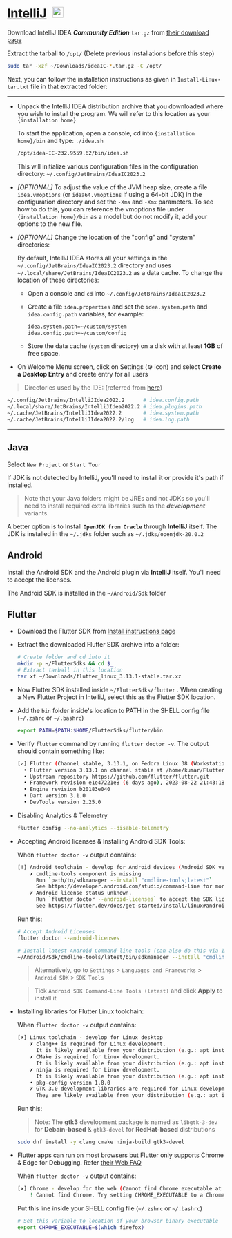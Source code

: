# [IntelliJ](./IntelliJ/README.md)&ensp;<img src='https://upload.wikimedia.org/wikipedia/commons/thumb/9/9c/IntelliJ_IDEA_Icon.svg/1200px-IntelliJ_IDEA_Icon.svg.png' width="25">

Download IntelliJ IDEA **_Community Edition_** `tar.gz` from [their download page](https://www.jetbrains.com/idea/download/?section=linux)

Extract the tarball to `/opt/` (Delete previous installations before this step)

```sh
sudo tar -xzf ~/Downloads/ideaIC-*.tar.gz -C /opt/
```

Next, you can follow the installation instructions as given in `Install-Linux-tar.txt` file in that extracted folder:

---

- Unpack the IntelliJ IDEA distribution archive that you downloaded where you wish to install the program. We will refer to this location as your `{installation home}`

  To start the application, open a console, cd into `{installation home}/bin` and type: `./idea.sh`

  ```sh
  /opt/idea-IC-232.9559.62/bin/idea.sh
  ```

  This will initialize various configuration files in the configuration directory:
  `~/.config/JetBrains/IdeaIC2023.2`

- _[OPTIONAL]_ To adjust the value of the JVM heap size, create a file `idea.vmoptions` (or `idea64.vmoptions` if using a 64-bit JDK) in the configuration directory and set the `-Xms` and `-Xmx` parameters. To see how to do this, you can reference the vmoptions file under `{installation home}/bin` as a model but do not modify it, add your options to the new file.

- _[OPTIONAL]_ Change the location of the "config" and "system" directories:

  By default, IntelliJ IDEA stores all your settings in the
  `~/.config/JetBrains/IdeaIC2023.2` directory
  and uses `~/.local/share/JetBrains/IdeaIC2023.2` as a data cache.
  To change the location of these directories:

  - Open a console and `cd` into `~/.config/JetBrains/IdeaIC2023.2`

  - Create a file `idea.properties` and set the `idea.system.path` and `idea.config.path` variables, for example:

    ```sh
    idea.system.path=~/custom/system
    idea.config.path=~/custom/config
    ```

  - Store the data cache (`system` directory) on a disk with at least **1GB** of free space.

- On Welcome Menu screen, click on Settings (⚙️ icon) and select
  **Create a Desktop Entry** and create entry for all users

> Directories used by the IDE: (referred from [here](https://intellij-support.jetbrains.com/hc/en-us/articles/206544519))

```sh
~/.config/JetBrains/IntelliJIdea2022.2      # idea.config.path
~/.local/share/JetBrains/IntelliJIdea2022.2 # idea.plugins.path
~/.cache/JetBrains/IntelliJIdea2022.2       # idea.system.path
~/.cache/JetBrains/IntelliJIdea2022.2/log   # idea.log.path
```

---

## Java

Select `New Project` or `Start Tour`

If JDK is not detected by IntelliJ, you'll need to install it or provide it's path if installed.

> Note that your Java folders might be JREs and not JDKs so you'll need to install required extra libraries such as the **_development_** variants.

A better option is to Install **`OpenJDK from Oracle`** through **IntelliJ** itself. The JDK is installed in the `~/.jdks` folder such as `~/.jdks/openjdk-20.0.2`

## Android

Install the Android SDK and the Android plugin via **IntelliJ** itself. You'll need to accept the licenses.

The Android SDK is installed in the `~/Android/Sdk` folder

## Flutter

- Download the Flutter SDK from [Install instructions page](https://docs.flutter.dev/get-started/install/linux#install-flutter-manually)

- Extract the downloaded Flutter SDK archive into a folder:

  ```sh
  # Create folder and cd into it
  mkdir -p ~/FlutterSdks && cd $_
  # Extract tarball in this location
  tar xf ~/Downloads/flutter_linux_3.13.1-stable.tar.xz
  ```

- Now Flutter SDK installed inside `~/FlutterSdks/flutter` . When creating a New Flutter Project in IntelliJ, select this as the Flutter SDK location.

- Add the `bin` folder inside's location to PATH in the SHELL config file (`~/.zshrc` or `~/.bashrc`)

  ```sh
  export PATH=$PATH:$HOME/FlutterSdks/flutter/bin
  ```

- Verify `flutter` command by running `flutter doctor -v`. The output should contain something like:

  ```sh
  [✓] Flutter (Channel stable, 3.13.1, on Fedora Linux 38 (Workstation Edition) 6.2.9-300.fc38.x86_64, locale en_US.UTF-8)
    • Flutter version 3.13.1 on channel stable at /home/kumar/FlutterSdks/flutter
    • Upstream repository https://github.com/flutter/flutter.git
    • Framework revision e1e47221e8 (6 days ago), 2023-08-22 21:43:18 -0700
    • Engine revision b20183e040
    • Dart version 3.1.0
    • DevTools version 2.25.0
  ```

- Disabling Analytics & Telemetry

  ```sh
  flutter config --no-analytics --disable-telemetry
  ```

- Accepting Android licenses & Installing Android SDK Tools:

  When `flutter doctor -v` output contains:

  ```sh
  [!] Android toolchain - develop for Android devices (Android SDK version 33.0.2)
      ✗ cmdline-tools component is missing
        Run `path/to/sdkmanager --install "cmdline-tools;latest"`
        See https://developer.android.com/studio/command-line for more details.
      ✗ Android license status unknown.
        Run `flutter doctor --android-licenses` to accept the SDK licenses.
        See https://flutter.dev/docs/get-started/install/linux#android-setup for more details.
  ```

  Run this:

  ```sh
  # Accept Android Licenses
  flutter doctor --android-licenses

  # Install latest Android Command-line tools (can also do this via IDE)
  ~/Android/Sdk/cmdline-tools/latest/bin/sdkmanager --install "cmdline-tools;latest"
  ```

  > Alternatively, go to `Settings` > `Languages and Frameworks` > `Android SDK` > `SDK Tools`

  > Tick `Android SDK Command-Line Tools (latest)` and click **Apply** to install it

- Installing libraries for Flutter Linux toolchain:

  When `flutter doctor -v` output contains:

  ```sh
  [✗] Linux toolchain - develop for Linux desktop
      ✗ clang++ is required for Linux development.
        It is likely available from your distribution (e.g.: apt install clang), or can be downloaded from https://releases.llvm.org/
      ✗ CMake is required for Linux development.
        It is likely available from your distribution (e.g.: apt install cmake), or can be downloaded from https://cmake.org/download/
      ✗ ninja is required for Linux development.
        It is likely available from your distribution (e.g.: apt install ninja-build), or can be downloaded from https://github.com/ninja-build/ninja/releases
      • pkg-config version 1.8.0
      ✗ GTK 3.0 development libraries are required for Linux development.
        They are likely available from your distribution (e.g.: apt install libgtk-3-dev)
  ```

  Run this:

  > Note: The **gtk3** development package is named as `libgtk-3-dev` for **Debain-based** & `gtk3-devel` for **RedHat-based** distributions

  ```sh
  sudo dnf install -y clang cmake ninja-build gtk3-devel
  ```

- Flutter apps can run on most browsers but Flutter only supports Chrome & Edge for Debugging. Refer [their Web FAQ](https://docs.flutter.dev/platform-integration/web/faq#which-web-browsers-are-supported-by-flutter)

  When `flutter doctor -v` output contains:

  ```sh
  [✗] Chrome - develop for the web (Cannot find Chrome executable at .\Google\Chrome\Application\chrome.exe)
      ! Cannot find Chrome. Try setting CHROME_EXECUTABLE to a Chrome executable.
  ```

  Put this line inside your SHELL config file (`~/.zshrc` or `~/.bashrc`)

  ```sh
  # Set this variable to location of your browser binary executable
  export CHROME_EXECUTABLE=$(which firefox)
  ```
